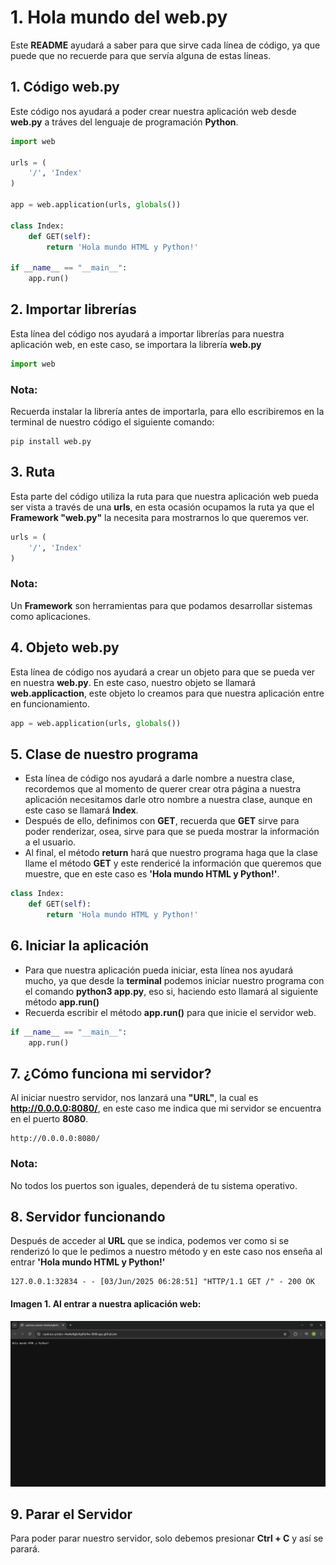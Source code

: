 # 1. Hola mundo del web.py
Este **README** ayudará a saber para que sirve cada línea de código, ya que puede que no recuerde para que servía alguna de estas líneas.


## 1. Código web.py
Este código nos ayudará a poder crear nuestra aplicación web desde **web.py** a tráves del lenguaje de programación **Python**.

````python
import web

urls = (
    '/', 'Index'
)

app = web.application(urls, globals())

class Index:
    def GET(self):
        return 'Hola mundo HTML y Python!'

if __name__ == "__main__":
    app.run()
````


## 2. Importar librerías
Esta línea del código nos ayudará a importar librerías para nuestra aplicación web, en este caso, se importara la librería **web.py**

````python
import web
````
### Nota:
Recuerda instalar la librería antes de importarla, para ello escribiremos en la terminal de nuestro código el siguiente comando:

````shell
pip install web.py
````


## 3. Ruta
Esta parte del código utiliza la ruta para que nuestra aplicación web pueda ser vista a través de una **urls**, en esta ocasión ocupamos la ruta ya que el **Framework "web.py"** la necesita para mostrarnos lo que queremos ver.

````python
urls = (
    '/', 'Index'
)
````

### Nota:
Un **Framework** son herramientas para que podamos desarrollar sistemas como aplicaciones.

## 4. Objeto **web.py**
Esta línea de código nos ayudará a crear un objeto para que se pueda ver en nuestra **web.py**. En este caso, nuestro objeto se llamará **web.applicaction**, este objeto lo creamos para que nuestra aplicación entre en funcionamiento.

````python
app = web.application(urls, globals())
````


## 5. Clase de nuestro programa
- Esta línea de código nos ayudará a darle nombre a nuestra clase, recordemos que al momento de querer crear otra página a nuestra aplicación necesitamos darle otro nombre a nuestra clase, aunque en este caso se llamará **Index**.
- Después de ello, definimos con **GET**, recuerda que **GET** sirve para poder renderizar, osea, sirve para que se pueda mostrar la información a el usuario.
- Al final, el método **return** hará que nuestro programa haga que la clase llame el método **GET** y este rendericé la información que queremos que muestre, que en este caso es **'Hola mundo HTML y Python!'**.

````python
class Index:
    def GET(self):
        return 'Hola mundo HTML y Python!'
````


## 6. Iniciar la aplicación
- Para que nuestra aplicación pueda iniciar, esta línea nos ayudará mucho, ya que desde la **terminal** podemos iniciar nuestro programa con el comando **python3 app.py**, eso si, haciendo esto llamará al siguiente método **app.run()**
- Recuerda escribir el método **app.run()** para que inicie el servidor web.

````python
if __name__ == "__main__":
    app.run()
````


## 7. ¿Cómo funciona mi servidor?
Al iniciar nuestro servidor, nos lanzará una **"URL"**, la cual es **http://0.0.0.0:8080/**, en este caso me indica que mi servidor se encuentra en el puerto **8080**.

````shell
http://0.0.0.0:8080/
````

### Nota:
No todos los puertos son iguales, dependerá de tu sistema operativo.

## 8. Servidor funcionando
Después de acceder al **URL** que se indica, podemos ver como si se renderizó lo que le pedimos a nuestro método y en este caso nos enseña al entrar **'Hola mundo HTML y Python!'**

 ````shell
127.0.0.1:32834 - - [03/Jun/2025 06:28:51] "HTTP/1.1 GET /" - 200 OK
 ````

 #### Imagen 1. Al entrar a nuestra aplicación web:
 ![Hola Mundo del web.py](Hola.png)

 ## 9. Parar el Servidor
 Para poder parar nuestro servidor, solo debemos presionar **Ctrl + C** y así se parará.


